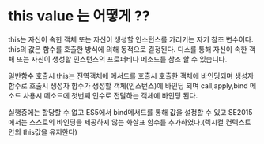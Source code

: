 # this value 는 어떻게 ??

this는 자신이 속한 객체 또는 자신이 생성할 인스턴스를 가리키는 자기 참조 변수이다. this의 값은 함수를 호출한 방식에 의해 동적으로 결정된다. 디스를 통해 자신이 속한 객체 또는 자신이 생성할 인스턴스의 프로퍼티나 메소드를 참조 할 수 있습니다.

일반함수 호출시 this는 전역객체에 메서드를 호출시 호출한 객체에 바인딩되며 생성자 함수로 호출시 생성자 함수가 생성할 객체(인스턴스)에 바인딩 되며 call,apply,bind 메소드 사용시 메소드에 첫번째 인수로 전달하는 객체에 바인딩 된다.

실행중에는 할당할 수 없고 ES5에서 bind메서드를 통해 값을 설정할 수 있고 SE2015에서는 스스로의 바인딩을 제공하지 않는 화살표 함수를 추가하였다.(렉시컬 컨텍스트안의 this값을 유지한다)
